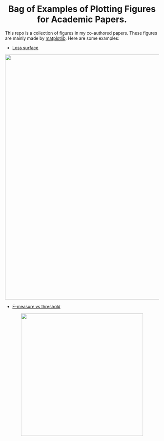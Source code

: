 <h1 align="center">Bag of Examples of Plotting Figures for Academic Papers.</h1>

This repo is a collection of figures in my co-authored papers.
These figures are mainly made by [matplotlib](https://matplotlib.org/).
Here  are some examples:

* [Loss surface](floss-surface/)
<p align="center">
<img src="http://data.kaizhao.net/projects/fmeasure-saliency/loss-surface.svg" width=800px>
</p>

* [F-measure vs threshold](f-thres/)
<p align="center">
<img src="http://data.kaizhao.net/projects/fmeasure-saliency/f-thres.svg" width=400px>
</p>
